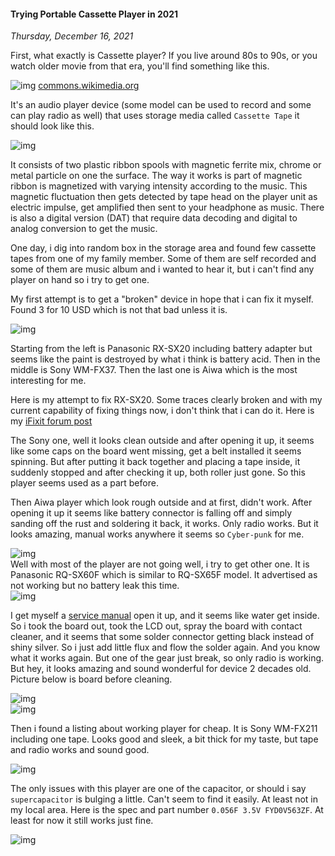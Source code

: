 #### Trying Portable Cassette Player in 2021
_Thursday, December 16, 2021_

First, what exactly is Cassette player? If you live around 80s to 90s, or you watch older movie from that era, 
you'll find something like this. 
<div class="row">
	<div class="col-sm-3"></div>
	<div class="col-sm-6">
		<div class="thumbnail">
			<img class="img-responsive" src="./posts/2021-12-16-trying-portable-cassette-player-in-2021/01.jpg" alt="img">
            <a href="https://commons.wikimedia.org/wiki/File:SONY_WMD-DT1_09.jpg">commons.wikimedia.org</a>
		</div>
	</div>
	<div class="col-sm-3"></div>
</div>

It's an audio player device (some model can be used to record and some can play radio as well) that uses 
storage media called `Cassette Tape` it should look like this. 
<div class="row">
	<div class="col-sm-3"></div>
	<div class="col-sm-6">
		<div class="thumbnail">
			<img class="img-responsive" src="./posts/2021-12-16-trying-portable-cassette-player-in-2021/02.jpg" alt="img">
		</div>
	</div>
	<div class="col-sm-3"></div>
</div>

It consists of two plastic ribbon spools with magnetic ferrite mix, chrome or metal particle on one the surface. 
The way it works is part of magnetic ribbon is magnetized with varying intensity according to the music. 
This magnetic fluctuation then gets detected by tape head on the player unit as electric impulse, get 
amplified then sent to your headphone as music. There is also a digital version (DAT) that require 
data decoding and digital to analog conversion to get the music.

One day, i dig into random box in the storage area and found few cassette tapes from one of my family member. 
Some of them are self recorded and some of them are music album and i wanted to hear it, but i can't find any 
player on hand so i try to get one.

My first attempt is to get a "broken" device in hope that i can fix it myself. Found 3 for 10 USD which 
is not that bad unless it is.
<div class="row">
	<div class="col-sm-3"></div>
	<div class="col-sm-6">
		<div class="thumbnail">
			<img class="img-responsive" src="./posts/2021-12-16-trying-portable-cassette-player-in-2021/03.jpg" alt="img">
		</div>
	</div>
	<div class="col-sm-3"></div>
</div>

Starting from the left is Panasonic RX-SX20 including battery adapter but seems like the paint is destroyed 
by what i think is battery acid. Then in the middle is Sony WM-FX37. Then the last one is Aiwa which is the 
most interesting for me.

Here is my attempt to fix RX-SX20. Some traces clearly broken and with my current capability of fixing things 
now, i don't think that i can do it. Here is my [iFixit forum post](https://www.ifixit.com/Answers/View/714615/Battery+leak+require+board+level+repair)

The Sony one, well it looks clean outside and after opening it up, it seems like some caps on the board went 
missing, get a belt installed it seems spinning. But after putting it back together and placing a tape inside, 
it suddenly stopped and after checking it up, both roller just gone. So this player seems used as a part 
before.

Then Aiwa player which look rough outside and at first, didn't work. After opening it up it seems like battery 
connector is falling off and simply sanding off the rust and soldering it back, it works. Only radio works. 
But it looks amazing, manual works anywhere it seems so `Cyber-punk` for me.
<div class="row">
	<div class="col-sm-3"></div>
	<div class="col-sm-6">
		<div class="thumbnail">
			<img class="img-responsive" src="./posts/2021-12-16-trying-portable-cassette-player-in-2021/04.jpg" alt="img">
		</div>
	</div>
	<div class="col-sm-3"></div>
</div>
Well with most of the player are not going well, i try to get other one. It is Panasonic RQ-SX60F which is 
similar to RQ-SX65F model. It advertised as not working but no battery leak this time.
<div class="row">
	<div class="col-sm-3"></div>
	<div class="col-sm-6">
		<div class="thumbnail">
			<img class="img-responsive" src="./posts/2021-12-16-trying-portable-cassette-player-in-2021/05.jpg" alt="img">
		</div>
	</div>
	<div class="col-sm-3"></div>
</div>

I get myself a [service manual](https://elektrotanya.com/panasonic_rq-sx60f.pdf/download.html) open it up, and 
it seems like water get inside. So i took the board out, took the LCD out, spray the board with contact 
cleaner, and it seems that some solder connector getting black instead of shiny silver. So i just add little 
flux and flow the solder again. And you know what it works again. But one of the gear just break, so only 
radio is working. But hey, it looks amazing and sound wonderful for device 2 decades old. Picture below is 
board before cleaning.
<div class="row">
	<div class="col-sm-3"></div>
	<div class="col-sm-6">
		<div class="thumbnail">
			<img class="img-responsive" src="./posts/2021-12-16-trying-portable-cassette-player-in-2021/06.jpg" alt="img">
		</div>
	</div>
	<div class="col-sm-3"></div>
</div>
<div class="row">
	<div class="col-sm-3"></div>
	<div class="col-sm-6">
		<div class="thumbnail">
			<img class="img-responsive" src="./posts/2021-12-16-trying-portable-cassette-player-in-2021/07.jpg" alt="img">
		</div>
	</div>
	<div class="col-sm-3"></div>
</div>

Then i found a listing about working player for cheap. It is Sony WM-FX211 including one tape. Looks good and 
sleek, a bit thick for my taste, but tape and radio works and sound good.
<div class="row">
	<div class="col-sm-3"></div>
	<div class="col-sm-6">
		<div class="thumbnail">
			<img class="img-responsive" src="./posts/2021-12-16-trying-portable-cassette-player-in-2021/08.jpg" alt="img">
		</div>
	</div>
	<div class="col-sm-3"></div>
</div>

The only issues with this player are one of the capacitor, or should i say `supercapacitor` is bulging a 
little. Can't seem to find it easily. At least not in my local area. Here is the spec and part number 
`0.056F 3.5V FYD0V563ZF`. At least for now it still works just fine.
<div class="row">
	<div class="col-sm-3"></div>
	<div class="col-sm-6">
		<div class="thumbnail">
			<img class="img-responsive" src="./posts/2021-12-16-trying-portable-cassette-player-in-2021/09.jpg" alt="img">
		</div>
	</div>
	<div class="col-sm-3"></div>
</div>
